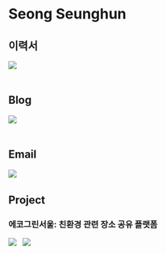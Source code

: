 # Seong Seunghun

## 이력서
<a href="https://itsowavy.oopy.io/resume" target="_blank"><img src="https://img.shields.io/badge/-notion-black?style=for-the-badge&logo=notion&logoColor=white"/></a> &nbsp;
<br></br>

## Blog
<a href="https://itsowavy.oopy.io/" target="_blank"><img src="https://img.shields.io/badge/-ITSOWAVY-purple?style=for-the-badge"/></a> &nbsp;
<br></br>

## Email
<a href="mailto:itsowavys@gmail.com" target="_blank"><img src="https://img.shields.io/badge/Gmail-EA4335?style=for-the-badge&logo=Gmail&logoColor=white"/></a> &nbsp;

## Project
### 에코그린서울: 친환경 관련 장소 공유 플랫폼
<a href="https://echogreenseoul.site" target="_blank"><img src="https://img.shields.io/badge/%EB%B0%B0%ED%8F%AC%EB%A7%81%ED%81%AC-2F8D46?style=for-the-badge"/></a> &nbsp;
<a href="https://github.com/codestates-seb/seb41_main_027/tree/dev" target="_blank"><img src="https://img.shields.io/badge/repository-181717?style=for-the-badge&logo=github"/></a> &nbsp;

<!--
**itsowavy/itsowavy** is a ✨ _special_ ✨ repository because its `README.md` (this file) appears on your GitHub profile.

Here are some ideas to get you started:

- 🔭 I’m currently working on ...
- 🌱 I’m currently learning ...
- 👯 I’m looking to collaborate on ...
- 🤔 I’m looking for help with ...
- 💬 Ask me about ...
- 📫 How to reach me: ...
- 😄 Pronouns: ...
- ⚡ Fun fact: ...
-->
